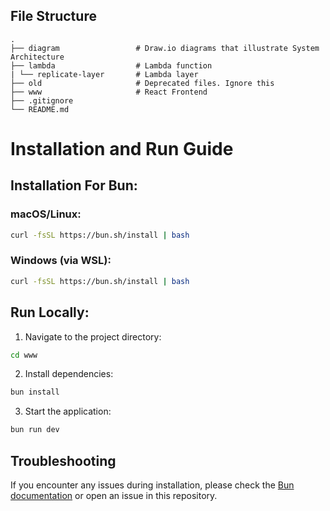 ## File Structure

```
.
├── diagram                 # Draw.io diagrams that illustrate System Architecture
├── lambda                  # Lambda function
| └── replicate-layer       # Lambda layer
├── old                     # Deprecated files. Ignore this
├── www                     # React Frontend
├── .gitignore
└── README.md
```

# Installation and Run Guide

## Installation For Bun:

### macOS/Linux:
```bash
curl -fsSL https://bun.sh/install | bash
```

### Windows (via WSL):
```bash
curl -fsSL https://bun.sh/install | bash
```

## Run Locally:

1. Navigate to the project directory:
```bash
cd www
```

2. Install dependencies:
```bash
bun install
```

3. Start the application:
```bash
bun run dev
```

## Troubleshooting

If you encounter any issues during installation, please check the [Bun documentation](https://bun.sh/docs) or open an issue in this repository.